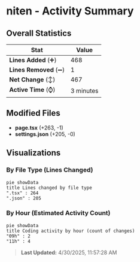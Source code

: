 # niten - Activity Summary 

## Overall Statistics

| Stat                   | Value                                                             |
| ---------------------- | ----------------------------------------------------------------- |
| **Lines Added** (➕)   | 468                                          |
| **Lines Removed** (➖) | 1                                        |
| **Net Change** (↕)    | 467                |
| **Active Time** (⌚)   | 3 minutes |


## Modified Files
- **page.tsx** (+263, -1)
- **settings.json** (+205, -0)

## Visualizations

### By File Type (Lines Changed)

```mermaid
pie showData
title Lines changed by file type
".tsx" : 264
".json" : 205
```

### By Hour (Estimated Activity Count)

```mermaid
pie showData
title Coding activity by hour (count of changes)
"09h" : 2
"11h" : 4
```


> **Last Updated:** 4/30/2025, 11:57:28 AM